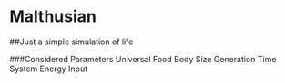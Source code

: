 # Malthusian
##Just a simple simulation of life

###Considered Parameters
Universal Food
Body Size
Generation Time
System Energy Input
